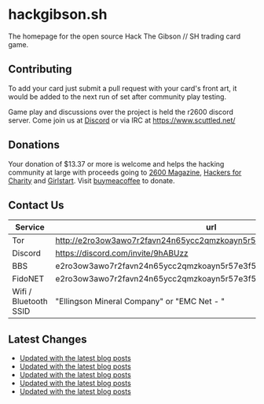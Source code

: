 # hackgibson.sh
The homepage for the open source Hack The Gibson // SH trading card game.


## Contributing

To add your card just submit a pull request with your card's front art, it would be added to the next run of set after community play testing.

Game play and discussions over the project is held the r2600 discord server. Come join us at [Discord](https://discord.com/invite/9hABUzz) or via IRC at https://www.scuttled.net/


## Donations

Your donation of $13.37 or more is welcome and helps the hacking community at large with proceeds going to [2600 Magazine](https://2600.com/), [Hackers for Charity](https://hackersforcharity.org) and [Girlstart](https://girlstart.org).  Visit [buymeacoffee](https://www.buymeacoffee.com/hackgibson.sh) to donate.


## Contact Us

Service | url
-|-
Tor | http://e2ro3ow3awo7r2favn24n65ycc2qmzkoayn5r57e3f56nvjwdcgg32ad.onion
Discord | https://discord.com/invite/9hABUzz
BBS | e2ro3ow3awo7r2favn24n65ycc2qmzkoayn5r57e3f56nvjwdcgg32ad.onion:23
FidoNET | e2ro3ow3awo7r2favn24n65ycc2qmzkoayn5r57e3f56nvjwdcgg32ad.onion:24554
Wifi / Bluetooth SSID | "Ellingson Mineral Company" or "EMC Net - <fidonet address>"

## Latest Changes
<!-- BLOG-POST-LIST:START -->
- [Updated with the latest blog posts](https://github.com/DFW2600/hackgibson.sh/commit/d5d2f3e03ad059d7ce617cb6978767bc8d89f1d1)
- [Updated with the latest blog posts](https://github.com/DFW2600/hackgibson.sh/commit/2e174585c47d44a0517382fbeb54e2071e6ef79c)
- [Updated with the latest blog posts](https://github.com/DFW2600/hackgibson.sh/commit/d8284a5901e65221708292df5f5610cb98976c50)
- [Updated with the latest blog posts](https://github.com/DFW2600/hackgibson.sh/commit/9157202e43f56433f8ef3f8d3288e1301cfb93f4)
- [Updated with the latest blog posts](https://github.com/DFW2600/hackgibson.sh/commit/3aad38dc26bfb96fb98bba7cd806f1722efedb85)
<!-- BLOG-POST-LIST:END -->
